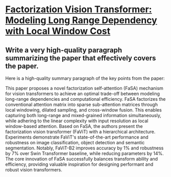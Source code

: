 # [Factorization Vision Transformer: Modeling Long Range Dependency with   Local Window Cost](https://arxiv.org/abs/2312.08614)

## Write a very high-quality paragraph summarizing the paper that effectively covers the paper.

 Here is a high-quality summary paragraph of the key points from the paper:

This paper proposes a novel factorization self-attention (FaSA) mechanism for vision transformers to achieve an optimal trade-off between modeling long-range dependencies and computational efficiency. FaSA factorizes the conventional attention matrix into sparse sub-attention matrices through local windowing, dilated sampling, and cross-window fusion. This enables capturing both long-range and mixed-grained information simultaneously, while adhering to the linear complexity with input resolution as local window-based attention. Based on FaSA, the authors present the factorization vision transformer (FaViT) with a hierarchical architecture. Experiments demonstrate FaViT's state-of-the-art performance and robustness on image classification, object detection and semantic segmentation. Notably, FaViT-B2 improves accuracy by 1% and robustness by 7% over Swin Transformer baseline, while reducing parameters by 14%. The core innovation of FaSA successfully balances transform ability and efficiency, providing valuable inspiration for designing performant and robust vision transformers.
